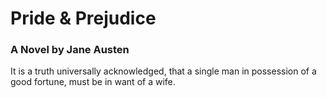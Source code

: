 # Pride & Prejudice

### A Novel by Jane Austen

It is a truth universally acknowledged, that a single man in possession of a good fortune, must be in want of a wife.
